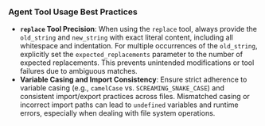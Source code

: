 ### Agent Tool Usage Best Practices

-   **`replace` Tool Precision**: When using the `replace` tool, always provide the `old_string` and `new_string` with exact literal content, including all whitespace and indentation. For multiple occurrences of the `old_string`, explicitly set the `expected_replacements` parameter to the number of expected replacements. This prevents unintended modifications or tool failures due to ambiguous matches.
-   **Variable Casing and Import Consistency**: Ensure strict adherence to variable casing (e.g., `camelCase` vs. `SCREAMING_SNAKE_CASE`) and consistent import/export practices across files. Mismatched casing or incorrect import paths can lead to `undefined` variables and runtime errors, especially when dealing with file system operations.